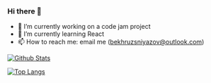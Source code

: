 ### Hi there 👋

- 🔭 I’m currently working on a code jam project
- 🌱 I’m currently learning React
- 📫 How to reach me: email me (bekhruzsniyazov@outlook.com)

[![Github Stats](https://github-readme-stats.vercel.app/api?username=BekhruzSNiyazov&show_icons=true&theme=buefy)](https://github.com/BekhruzSNiyazov/)

[![Top Langs](https://github-readme-stats.vercel.app/api/top-langs/?username=BekhruzSNiyazov&show_icons=true&theme=buefy&layout=compact&langs_count=8&hide=C)](https://github.com/BekhruzSNiyazov/)
